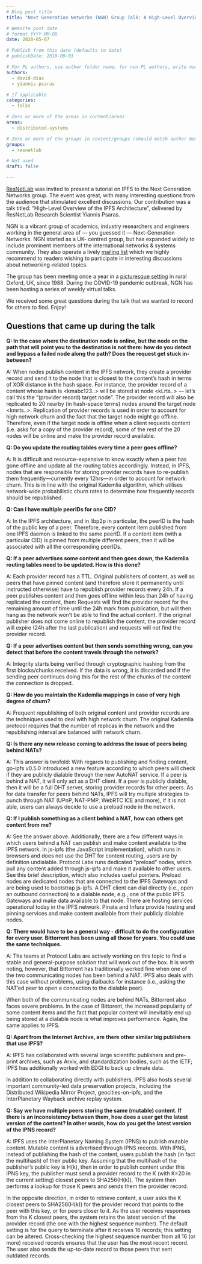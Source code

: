 ```yaml
---
# Blog post title
title: "Next Generation Networks (NGN) Group Talk: A High-Level Overview of the InterPlanetary File System"

# Website post date
# format YYYY-MM-DD
date: 2020-05-07

# Publish from this date (defaults to date)
# publishDate: 2019-09-03

# For PL authors, use author folder name; for non-PL authors, write name as in paper within ""
authors:
  - david-dias
  - yiannis-psaras

# If applicable
categories:
  - Talks

# Zero or more of the areas in content/areas
areas:
  - distributed-systems

# Zero or more of the groups in content/groups (should match author membership)
groups:
  - resnetlab

# Not used
draft: false

---
```


[ResNetLab](https://research.protocol.ai/research/groups/resnetlab/) was invited to present a tutorial on IPFS to the Next Generation Networks group. The event was great, with many interesting questions from the audience that stimulated excellent discussions. Our contribution was a talk titled: “High-Level Overview of the IPFS Architecture”, delivered by ResNetLab Research Scientist Yiannis Psaras.

 NGN is a vibrant group of academics, industry researchers and engineers working in the general area of — you guessed it — Next-Generation Networks. NGN started as a UK- centred group, but has expanded widely to include prominent members of the international networks & systems community. They also operate a lively [mailing list](http://www.jiscmail.ac.uk/ngn) which we highly recommend to readers wishing to participate in interesting discussions about networking-related topics.

The group has been meeting once a year in a [picturesque setting](https://coseners.net/) in rural Oxford, UK, since 1988. During the COVID-19 pandemic outbreak, NGN has been hosting a series of weekly virtual talks.

We received some great questions during the talk that we wanted to record for others to find. Enjoy!

## Questions that came up during the talk


**Q: In the case where the destination node is online, but the node on the path that will point you to the destination is not there: how do you detect and bypass a failed node along the path? Does the request get stuck in-between?**

A: When nodes publish content in the IPFS network, they create a provider record and send it to the node that is closest to the content’s hash in terms of XOR distance in the hash space. For instance, the provider record of a content whose hash is <kmabc123..> will be stored at node <kLrts..> — let’s call this the “(provider record) target node”. The provider record will also be replicated to 20 nearby (in hash-space terms) nodes around the target node <kmrts..>. Replication of provider records is used in order to account for high network churn and the fact that the target node might go offline. Therefore, even if the target node is offline when a client requests content (i.e. asks for a copy of the provider record), some of the rest of the 20 nodes will be online and make the provider record available.

**Q: Do you update the routing tables every time a peer goes offline?**

A: It is difficult and resource-expensive to know exactly when a peer has gone offline and update all the routing tables accordingly. Instead, in IPFS, nodes that are responsible for storing provider records have to re-publish them frequently—currently every 12hrs—in order to account for network churn. This is in line with the original Kademlia algorithm, which utilises network-wide probabilistic churn rates to determine how frequently records should be republished.

**Q: Can I have multiple peerIDs for one CID?**

A: In the IPFS architecture, and in libp2p in particular, the peerID is the hash of the public key of a peer. Therefore, every content item published from one IPFS daemon is linked to the same peerID. If a content item (with a particular CID) is pinned from multiple different peers, then it will be associated with all the corresponding peerIDs.

**Q: If a peer advertises some content and then goes down, the Kademlia routing tables need to be updated. How is this done?**

A: Each provider record has a TTL. Original publishers of content, as well as peers that have pinned content (and therefore store it permanently until instructed otherwise) have to republish provider records every 24h. If a peer publishes content and then goes offline within less than 24h of having replicated the content, then:
Requests will find the provider record for the remaining amount of time until the 24h mark from publication, but will then hang as the network won’t be able to find the actual content.
If the original publisher does not come online to republish the content, the provider record will expire (24h after the last publication) and requests will not find the provider record.

**Q: If a peer advertises content but then sends something wrong, can you detect that before the content travels through the network?**

A:  Integrity starts being verified through cryptographic hashing from the first blocks/chunks received. If the data is wrong, it is discarded and if the sending peer continues doing this for the rest of the chunks of the content the connection is dropped.

**Q: How do you maintain the Kademlia mappings in case of very high degree of churn?**

A: Frequent republishing of both original content and provider records are the techniques used to deal with high network churn. The original Kademlia protocol requires that the number of replicas in the network and the republishing interval are balanced with network churn. 

**Q: Is there any new release coming to address the issue of peers being behind NATs?**

A: This answer is twofold:
With regards to publishing and finding content, go-ipfs v0.5.0 introduced a new feature according to which peers will check if they are publicly dialable through the new AutoNAT service. If a peer is behind a NAT, it will only act as a DHT client. If a peer is publicly dialable, then it will be a full DHT server, storing provider records for other peers.
As for data transfer for peers behind NATs, IPFS will try multiple strategies to punch through NAT (UPnP, NAT-PMP, WebRTC ICE and more), if it is not able, users can always decide to use a preload node in the network.

**Q: If I publish something as a client behind a NAT, how can others get content from me?**

A: See the answer above. Additionally, there are a few different ways in which users behind a NAT can publish and make content available to the IPFS network.
In js-ipfs (the JavaScript implementation), which runs in browsers and does not use the DHT for content routing, users are by definition undialable. Protocol Labs runs dedicated “preload” nodes, which pull any content added through js-ipfs and make it available to other users. See this brief description, which also includes useful pointers. Preload nodes are dedicated nodes that are connected to the IPFS Gateways and are being used to bootstrap js-ipfs.
A DHT client can dial directly (i.e., open an outbound connection) to a dialable node, e.g., one of the public IPFS Gateways and make data available to that node.
There are hosting services operational today in the IPFS network. Pinata and Infura provide hosting and pinning services and make content available from their publicly dialable nodes.

**Q: There would have to be a general way - difficult to do the configuration for every user. Bittorrent has been using all those for years. You could use the same techniques.**

A: The teams at Protocol Labs are actively working on this topic to find a stable and general-purpose solution that will work out of the box. It is worth noting, however, that Bittorrent has traditionally worked fine when one of the two communicating nodes has been behind a NAT. IPFS also deals with this case without problems, using dialbacks for instance (i.e., asking the NAT’ed peer to open a connection to the dialable peer). 

When both of the communicating nodes are behind NATs, Bittorrent also faces severe problems. In the case of Bittorent, the increased popularity of some content items and the fact that popular content will inevitably end up being stored at a dialable node is what improves performance. Again, the same applies to IPFS.

**Q: Apart from the Internet Archive, are there other similar big publishers that use IPFS?**

A: IPFS has collaborated with several large scientific publishers and pre-print archives, such as Arxiv, and standardization bodies, such as the IETF; IPFS has additionally worked with EDGI to back up climate data.

In addition to collaborating directly with publishers,  IPFS also hosts several important community-led data preservation projects, including the Distributed Wikipedia Mirror Project, geocities-on-ipfs, and the InterPlanetary Wayback archive replay system.

**Q: Say we have multiple peers storing the same (mutable) content. If there is an inconsistency between them, how does a user get the latest version of the content? In other words, how do you get the latest version of the IPNS record?**

A: IPFS uses the InterPlanetary Naming System (IPNS) to publish mutable content. Mutable content is advertised through IPNS records. With IPNS, instead of publishing the hash of the content, users publish the hash (in fact the multihash) of their public key. Assuming that the multihash of the publisher’s public key is H(k), then in order to publish content under this IPNS key, the publisher must send a provider record to the K (with K=20 in the current setting) closest peers to SHA256(H(k)). The system then performs a lookup for those K peers and sends them the provider record.

In the opposite direction, in order to retrieve content, a user asks the K closest peers to SHA256(H(k)) for the provider record that points to the peer with this key, or for peers closer to it. As the user receives responses from the K closest peers, the system retains the latest version of the provider record (the one with the highest sequence number). The default setting is for the query to terminate after it receives 16 records; this setting can be altered. Cross-checking the highest sequence number from all 16 (or more) received records ensures that the user has the most recent record. The user also sends the up-to-date record to those peers that sent outdated records.


